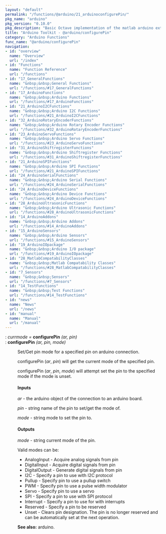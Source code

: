 ```yaml
---
layout: "default"
permalink: "/functions/@arduino/21_arduinoconfigurePin/"
pkg_name: "arduino"
pkg_version: "0.10.0"
pkg_description: "Basic Octave implementation of the matlab arduino extension,  allowing communication to a programmed arduino board to control its  hardware."
title: "Arduino Toolkit - @arduino/configurePin"
category: "Arduino Functions"
func_name: "@arduino/configurePin"
navigation:
- id: "overview"
  name: "Overview"
  url: "/index"
- id: "Functions"
  name: "Function Reference"
  url: "/functions"
- id: "17_GeneralFunctions"
  name: "&nbsp;&nbsp;General Functions"
  url: "/functions/#17_GeneralFunctions"
- id: "17_ArduinoFunctions"
  name: "&nbsp;&nbsp;Arduino Functions"
  url: "/functions/#17_ArduinoFunctions"
- id: "21_ArduinoI2CFunctions"
  name: "&nbsp;&nbsp;Arduino I2C Functions"
  url: "/functions/#21_ArduinoI2CFunctions"
- id: "32_ArduinoRotaryEncoderFunctions"
  name: "&nbsp;&nbsp;Arduino Rotary Encoder Functions"
  url: "/functions/#32_ArduinoRotaryEncoderFunctions"
- id: "23_ArduinoServoFunctions"
  name: "&nbsp;&nbsp;Arduino Servo Functions"
  url: "/functions/#23_ArduinoServoFunctions"
- id: "31_ArduinoShiftregisterFunctions"
  name: "&nbsp;&nbsp;Arduino Shiftregister Functions"
  url: "/functions/#31_ArduinoShiftregisterFunctions"
- id: "21_ArduinoSPIFunctions"
  name: "&nbsp;&nbsp;Arduino SPI Functions"
  url: "/functions/#21_ArduinoSPIFunctions"
- id: "24_ArduinoSerialFunctions"
  name: "&nbsp;&nbsp;Arduino Serial Functions"
  url: "/functions/#24_ArduinoSerialFunctions"
- id: "24_ArduinoDeviceFunctions"
  name: "&nbsp;&nbsp;Arduino Device Functions"
  url: "/functions/#24_ArduinoDeviceFunctions"
- id: "28_ArduinoUltrasonicFunctions"
  name: "&nbsp;&nbsp;Arduino Ultrasonic Functions"
  url: "/functions/#28_ArduinoUltrasonicFunctions"
- id: "14_ArduinoAddons"
  name: "&nbsp;&nbsp;Arduino Addons"
  url: "/functions/#14_ArduinoAddons"
- id: "15_ArduinoSensors"
  name: "&nbsp;&nbsp;Arduino Sensors"
  url: "/functions/#15_ArduinoSensors"
- id: "19_ArduinoIOpackage"
  name: "&nbsp;&nbsp;Arduino I/O package"
  url: "/functions/#19_ArduinoIOpackage"
- id: "28_MatlabCompatabilityClasses"
  name: "&nbsp;&nbsp;Matlab Compatability Classes"
  url: "/functions/#28_MatlabCompatabilityClasses"
- id: "7_Sensors"
  name: "&nbsp;&nbsp;Sensors"
  url: "/functions/#7_Sensors"
- id: "14_TestFunctions"
  name: "&nbsp;&nbsp;Test Functions"
  url: "/functions/#14_TestFunctions"
- id: "news"
  name: "News"
  url: "/news"
- id: "manual"
  name: "Manual"
  url: "/manual"
---
```

<dl class="def">
<dt id="index-configurePin"><span class="category">: </span><span><em><var>currmode</var> =</em> <strong>configurePin</strong> <em>(<var>ar</var>, <var>pin</var>)</em><a href='#index-configurePin' class='copiable-anchor'></a></span></dt>
<dt id="index-configurePin-1"><span class="category">: </span><span><em></em> <strong>configurePin</strong> <em>(<var>ar</var>, <var>pin</var>, <var>mode</var>)</em><a href='#index-configurePin-1' class='copiable-anchor'></a></span></dt>
<dd><p>Set/Get pin mode for a specified pin on arduino connection.
</p>
<p>configurePin (<var>ar</var>, <var>pin</var>) will get the current mode of the specified pin.
</p>
<p>configurePin (<var>ar</var>, <var>pin</var>, <var>mode</var>) will attempt set the pin to the specified
 mode if the mode is unset.
</p>
<span id="Inputs"></span><h4 class="subsubheading">Inputs</h4>
<p><var>ar</var> - the arduino object of the connection to an arduino board.
</p>
<p><var>pin</var> - string name of the pin to set/get the mode of.
</p>
<p><var>mode</var> - string mode to set the pin to.
</p>
<span id="Outputs"></span><h4 class="subsubheading">Outputs</h4>
<p><var>mode</var> - string current mode of the pin.
</p>
<p>Valid modes can be:
 </p><ul>
<li> AnalogInput
 - Acquire analog signals from pin
 </li><li> DigitalInput
 - Acquire digital signals from pin
 </li><li> DigitalOutput
 - Generate digital signals from pin
 </li><li> I2C
 - Specify a pin to use with I2C protocol
 </li><li> Pullup
 - Specify pin to use a pullup switch
 </li><li> PWM
 - Specify pin to use a pulse width modulator
 </li><li> Servo 
 - Specify pin to use a servo
 </li><li> SPI
 - Specify a pin to use with SPI protocol
 </li><li> Interrupt
 - Specify a pin to use for with interrupts
 </li><li> Reserved
 - Specify a pin to be reserved
 </li><li> Unset
 - Clears pin designation. The pin is no longer reserved and can be automatically
 set at the next operation.
 </li></ul>


<p><strong>See also:</strong> arduino.
</p>
</dd></dl>